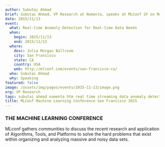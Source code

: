 ```yaml
---
author: Subutai Ahmad
brief: Subutai Ahmad, VP Research at Numenta, speaks at MLConf SF on Real-time Anomaly Detection for Real-time Data Needs. MLconf gathers communities to discuss the recent research and application of Algorithms, Tools, and Platforms to solve the hard problems that exist within
date: 2015/11/13
event:
  what: Real-time Anomaly Detection for Real-time Data Needs
  when:
    begin: 2015/11/13
    end: 2015/11/13
  where:
    desc: Julia Morgan Ballroom
    city: San Francisco
    state: CA
    country: USA
    web: http://mlconf.com/events/san-francisco-ca/
  who: Subutai Ahmad
  why: Speaking
featured: false
image: /assets/img/pages/events/2015-11-13/image.png
org: VP Research
tags: subutai ahmad numenta htm real time streaming data anomaly detection mlconf machine learning conference san francisco sf 2015
title: MLConf Machine Learning Conference San Francisco 2015
---
```


### THE MACHINE LEARNING CONFERENCE

MLconf gathers communities to discuss the recent research and application of
Algorithms, Tools, and Platforms to solve the hard problems that exist within
organizing and analyzing massive and noisy data sets.
